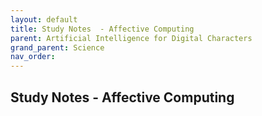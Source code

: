 ```yaml
---
layout: default
title: Study Notes  - Affective Computing
parent: Artificial Intelligence for Digital Characters
grand_parent: Science
nav_order: 
---
```


## Study Notes - Affective Computing

